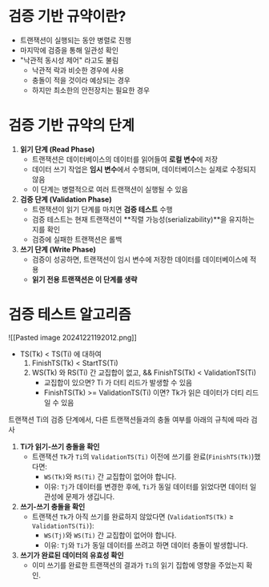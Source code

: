 # 검증 기반 규약이란?
- 트랜잭션이 실행되는 동안 병렬로 진행
- 마지막에 검증을 통해 일관성 확인
- "낙관적 동시성 제어" 라고도 불림
	- 낙관적 락과 비슷한 경우에 사용
	- 충돌이 적을 것이라 예상되는 경우
	- 하지만 최소한의 안전장치는 필요한 경우

# 검증 기반 규약의 단계
1. **읽기 단계 (Read Phase)**
    - 트랜잭션은 데이터베이스의 데이터를 읽어들여 **로컬 변수**에 저장
    - 데이터 쓰기 작업은 **임시 변수**에서 수행되며, 데이터베이스는 실제로 수정되지 않음
    - 이 단계는 병렬적으로 여러 트랜잭션이 실행될 수 있음
2. **검증 단계 (Validation Phase)**
    - 트랜잭션이 읽기 단계를 마치면 **검증 테스트** 수행
    - 검증 테스트는 현재 트랜잭션이 **직렬 가능성(serializability)**을 유지하는지를 확인
    - 검증에 실패한 트랜잭션은 롤백
3. **쓰기 단계 (Write Phase)**
    - 검증이 성공하면, 트랜잭션이 임시 변수에 저장한 데이터를 데이터베이스에 적용
    - **읽기 전용 트랜잭션은 이 단계를 생략**

# 검증 테스트 알고리즘
![[Pasted image 20241221192012.png]]
- TS(Tk) < TS(Ti) 에 대하여
	1. FinishTS(Tk) < StartTS(Ti)
	2. WS(Tk) 와 RS(Ti) 간 교집합이 없고, && FinishTS(Tk) < ValidationTS(Ti)
		- 교집합이 있으면? Ti 가 더티 리드가 발생할 수 있음
		- FinishTS(Tk) >= ValidationTS(Ti) 이면? Tk가 읽은 데이터가 더티 리드일 수 있음

트랜잭션 Ti의 검증 단계에서, 다른 트랜잭션들과의 충돌 여부를 아래의 규칙에 따라 검사
1. **Ti가 읽기-쓰기 충돌을 확인**
    - 트랜잭션 `Tk`가 `Ti`의 `ValidationTS(Ti)` 이전에 쓰기를 완료(`FinishTS(Tk)`)했다면:
        - `WS(Tk)`와 `RS(Ti)` 간 교집합이 없어야 합니다.
        - 이유: `Tj`가 데이터를 변경한 후에, `Ti`가 동일 데이터를 읽었다면 데이터 일관성에 문제가 생깁니다.
2. **쓰기-쓰기 충돌을 확인**
    - 트랜잭션 `Tk`가 아직 쓰기를 완료하지 않았다면 (`ValidationTS(Tk)` ≥ `ValidationTS(Ti)`):
        - `WS(Tj)`와 `WS(Ti)` 간 교집합이 없어야 합니다.
        - 이유: `Tj`와 `Ti`가 동일 데이터를 쓰려고 하면 데이터 충돌이 발생합니다.
3. **쓰기가 완료된 데이터의 유효성 확인**
    - 이미 쓰기를 완료한 트랜잭션의 결과가 `Ti`의 읽기 집합에 영향을 주었는지 확인.